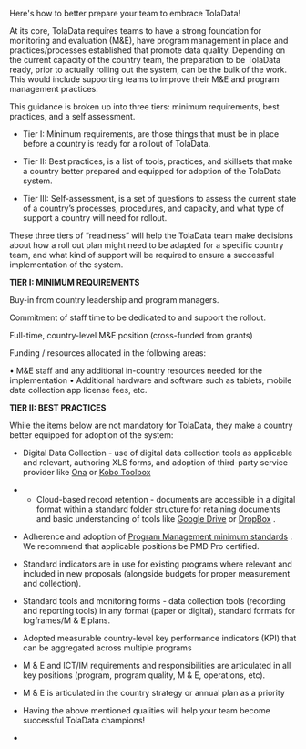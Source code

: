 Here's how to better prepare your team to embrace TolaData!

At its core, TolaData requires teams to have a strong foundation for monitoring and evaluation \(M&E\), have program management in place and practices/processes established that promote data quality. Depending on the current capacity of the country team, the preparation to be TolaData ready, prior to actually rolling out the system, can be the bulk of the work. This would include supporting teams to improve their M&E and program management practices.

This guidance is broken up into three tiers: minimum requirements, best practices, and a self assessment.

* Tier I: Minimum requirements, are those things that must be in place before a country is ready for a rollout of TolaData.

* Tier II: Best practices, is a list of tools, practices, and skillsets that make a country better prepared and equipped for adoption of the TolaData system.

* Tier III: Self-assessment, is a set of questions to assess the current state of a country’s processes, procedures, and capacity, and what type of support a country will need for rollout.

These three tiers of “readiness” will help the TolaData team make decisions about how a roll out plan might need to be adapted for a specific country team, and what kind of support will be required to ensure a successful implementation of the system.

**TIER I: MINIMUM REQUIREMENTS**

Buy-in from country leadership and program managers.

Commitment of staff time to be dedicated to and support the rollout.

Full-time, country-level M&E position \(cross-funded from grants\)

Funding / resources allocated in the following areas:

• M&E staff and any additional in-country resources needed for the implementation • Additional hardware and software such as tablets, mobile data collection app license fees, etc.

**TIER II: BEST PRACTICES**

While the items below are not mandatory for TolaData, they make a country better equipped for adoption of the system:

* Digital Data Collection - use of digital data collection tools as applicable and relevant, authoring XLS forms, and adoption of third-party service provider like [Ona](https://ona.io/) or [Kobo Toolbox](http://www.kobotoolbox.org/)
* * Cloud-based record retention - documents are accessible in a digital format within a standard folder structure for retaining documents and basic understanding of tools like
  [Google Drive](https://www.google.com/drive/)
  or
  [DropBox](https://www.dropbox.com/)
  .
* Adherence and adoption of
  [Program Management minimum standards](http://www.pm4ngos.com/the-guide-to-the-pmd-pro/)
  . We recommend that applicable positions be PMD Pro certified.
* Standard indicators are in use for existing programs where relevant and included in new proposals \(alongside budgets for proper measurement and collection\).
* Standard tools and monitoring forms - data collection tools \(recording and reporting tools\) in any format \(paper or digital\), standard formats for logframes/M
  &
  E plans.
* Adopted measurable country-level key performance indicators \(KPI\) that can be aggregated across multiple programs
* M
  &
  E and ICT/IM requirements and responsibilities are articulated in all key positions \(program, program quality, M
  &
  E, operations, etc\).
* M
  &
  E is articulated in the country strategy or annual plan as a priority
* Having the above mentioned qualities will help your team become successful TolaData champions!

* 


